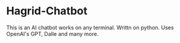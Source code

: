# Hagrid-Chatbot
This is an AI chatbot works on any terminal. Writtn on python. Uses OpenAI's GPT, Dalle and many more.
